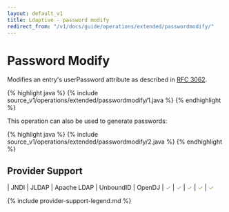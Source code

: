 ```yaml
---
layout: default_v1
title: Ldaptive - password modify
redirect_from: "/v1/docs/guide/operations/extended/passwordmodify/"
---
```


# Password Modify

Modifies an entry's userPassword attribute as described in [RFC 3062](http://www.ietf.org/rfc/rfc3062.txt).

{% highlight java %}
{% include source_v1/operations/extended/passwordmodify/1.java %}
{% endhighlight %}

This operation can also be used to generate passwords:

{% highlight java %}
{% include source_v1/operations/extended/passwordmodify/2.java %}
{% endhighlight %}

## Provider Support

| JNDI | JLDAP | Apache LDAP | UnboundID | OpenDJ
| <font color="#6aa84f">✓</font> | <font color="#6aa84f">✓</font> | <font color="#6aa84f">✓</font> | <font color="#6aa84f">✓</font> | <font color="#6aa84f">✓</font>

{% include provider-support-legend.md %}

